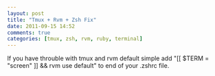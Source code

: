 ```yaml
---
layout: post
title: "Tmux + Rvm + Zsh Fix"
date: 2011-09-15 14:52
comments: true
categories: [tmux, zsh, rvm, ruby, terminal]
---
```


If you have throuble with tmux and rvm default simple add "[[ $TERM = "screen" ]] && rvm use default" to end of your .zshrc file.
